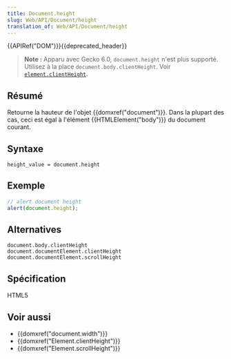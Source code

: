 ```yaml
---
title: Document.height
slug: Web/API/Document/height
translation_of: Web/API/Document/height
---
```

{{APIRef("DOM")}}{{deprecated_header}}

> **Note :** Apparu avec Gecko 6.0, `document.height` n'est plus supporté. Utilisez à la place `document.body.clientHeight`. Voir [`element.clientHeight`](/fr/docs/Web/API/Element/clientHeight).

## Résumé

Retourne la hauteur de l'objet {{domxref("document")}}. Dans la plupart des cas, ceci est égal à l'élément {{HTMLElement("body")}} du document courant.

## Syntaxe

    height_value = document.height

## Exemple

```js
// alert document height
alert(document.height);
```

## Alternatives

    document.body.clientHeight
    document.documentElement.clientHeight
    document.documentElement.scrollHeight

## Spécification

HTML5

## Voir aussi

- {{domxref("document.width")}}
- {{domxref("Element.clientHeight")}}
- {{domxref("Element.scrollHeight")}}
